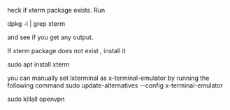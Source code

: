 heck if xterm package exists.
Run

dpkg -l | grep xterm

and see if you get any output.

If xterm package does not exist , install it

sudo apt install xterm

you can manually set lxterminal as x-terminal-emulator by running the following command
sudo update-alternatives --config x-terminal-emulator


sudo killall openvpn
